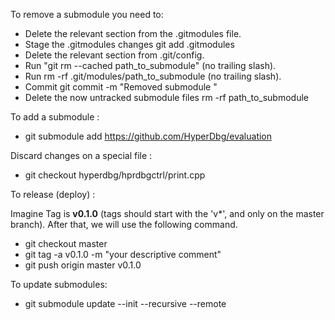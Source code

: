 To remove a submodule you need to:

- Delete the relevant section from the .gitmodules file.
- Stage the .gitmodules changes git add .gitmodules
- Delete the relevant section from .git/config.
- Run "git rm --cached path_to_submodule" (no trailing slash).
- Run rm -rf .git/modules/path_to_submodule (no trailing slash).
- Commit git commit -m "Removed submodule <name>"
- Delete the now untracked submodule files rm -rf path_to_submodule

To add a submodule :
- git submodule add https://github.com/HyperDbg/evaluation

Discard changes on a special file :
- git checkout hyperdbg/hprdbgctrl/print.cpp
  
To release (deploy) :
  
 Imagine Tag is **v0.1.0** (tags should start with the 'v*', and only on the master branch). After that, we will use the following command.
- git checkout master
- git tag -a v0.1.0 -m "your descriptive comment"
- git push origin master v0.1.0
 
To update submodules: 
- git submodule update --init --recursive --remote
